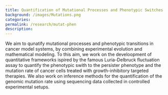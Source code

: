```yaml
---
title: Quantification of Mutational Processes and Phenotypic Switches
background: /images/Mutations.png
categories: 
permalink: /research/mutat-phen
description:
---
```


We aim to qunatify mutational processes and phenotypic transitions in cancer model
systems, by combining experimental evolution and mathematical modeling. To this aim, we work on the develoopment of quantitative frameworks ispired by the famous Luria-Delbruck fluctuation assay to quantify the phenotypic swith to the persister phenotype and the mutation rate of cancer cells treated with growth-inhibitory targeted therapies. We also work on inference methods for the quantification of the genomic mutation rate using sequencing data collected in controlled experimental setups.
